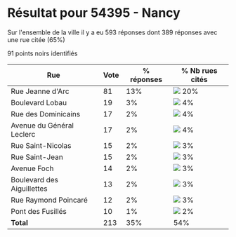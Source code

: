 # Résultat pour 54395 - Nancy

Sur l'ensemble de la ville il y a eu 593 réponses dont 389 réponses avec une rue citée (65%)

91 points noirs identifiés

| Rue | Vote | % réponses | % Nb rues cités|
|-----|------|------------|----------------|
| Rue Jeanne d'Arc | 81 | 13% | <img src="../../img/bar_20.gif" />&nbsp;20%|
| Boulevard Lobau | 19 | 3% | <img src="../../img/bar_4.gif" />&nbsp;4%|
| Rue des Dominicains | 17 | 2% | <img src="../../img/bar_4.gif" />&nbsp;4%|
| Avenue du Général Leclerc | 17 | 2% | <img src="../../img/bar_4.gif" />&nbsp;4%|
| Rue Saint-Nicolas | 15 | 2% | <img src="../../img/bar_3.gif" />&nbsp;3%|
| Rue Saint-Jean | 15 | 2% | <img src="../../img/bar_3.gif" />&nbsp;3%|
| Avenue Foch | 14 | 2% | <img src="../../img/bar_3.gif" />&nbsp;3%|
| Boulevard des Aiguillettes | 13 | 2% | <img src="../../img/bar_3.gif" />&nbsp;3%|
| Rue Raymond Poincaré | 12 | 2% | <img src="../../img/bar_3.gif" />&nbsp;3%|
| Pont des Fusillés | 10 | 1% | <img src="../../img/bar_2.gif" />&nbsp;2%|
| **Total** | 213 | 35% | 54%|
